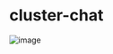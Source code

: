 # cluster-chat

![image](https://github.com/user-attachments/assets/b4110632-8f0e-4048-9ce0-520c97538dfb)
